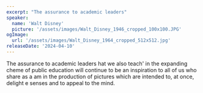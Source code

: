 ```yaml
---
excerpt: "The assurance to academic leaders"
speaker:
  name: 'Walt Disney'
  picture: '/assets/images/Walt_Disney_1946_cropped_100x100.JPG'
ogImage:
  url: '/assets/images/Walt_Disney_1964_cropped_512x512.jpg'
releaseDate: '2024-04-10'
---
```


The assurance to academic leaders hat we also teach' in the expanding cheme of public education will continue to be an inspiration to all of us who share as a am in the production of pictures which are intended to, at once, delight e senses and to appeal to the mind.
